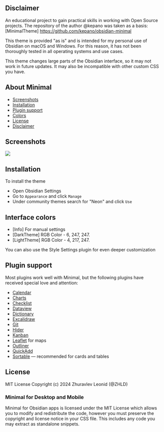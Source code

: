 ## Disclaimer

An educational project to gain practical skills in working with Open Source projects. The repository of the author @kepano was taken as a basis: [MinimalTheme] https://github.com/kepano/obsidian-minimal

This theme is provided "as is" and is intended for my personal use of Obsidian on macOS and Windows. For this reason, it has not been thoroughly tested in all operating systems and use cases.

This theme changes large parts of the Obsidian interface, so it may not work in future updates. It may also be incompatible with other custom CSS you have.


## About Minimal

- [Screenshots](#screenshots)
- [Installation](#installation)
- [Plugin support](#plugin-support)
- [Colors](#interface-colors)
- [License](#license)
- [Disclaimer](#disclaimer)

## Screenshots

![](/docs/Images/main.png)


## Installation

To install the theme

- Open Obsidian Settings
- Go to `Appearance` and click `Manage`
- Under community themes search for "Neon" and click `Use`


## Interface colors

- [Info] For manual settings
- [DarkTheme] RGB Color - 6, 247, 247.
- [LightTheme] RGB Color - 4, 217, 247.

You can also use the Style Settings plugin for even deeper customization

## Plugin support

Most plugins work well with Minimal, but the following plugins have received special love and attention:

- [Calendar](https://github.com/liamcain/obsidian-calendar-plugin)
- [Charts](https://github.com/phibr0/obsidian-charts)
- [Checklist](https://github.com/delashum/obsidian-checklist-plugin)
- [Dataview](https://github.com/blacksmithgu/obsidian-dataview)
- [Dictionary](https://github.com/phibr0/obsidian-dictionary)
- [Excalidraw](https://github.com/zsviczian/obsidian-excalidraw-plugin)
- [Git](https://github.com/denolehov/obsidian-git)
- [Hider](https://github.com/kepano/obsidian-hider)
- [Kanban](https://github.com/mgmeyers/obsidian-kanban)
- [Leaflet](https://github.com/valentine195/obsidian-leaflet-plugin) for maps
- [Outliner](https://github.com/vslinko/obsidian-outliner)
- [QuickAdd](https://github.com/chhoumann/quickadd)
- [Sortable](https://github.com/alexandru-dinu/obsidian-sortable) — recommended for cards and tables

## License

MIT License
Copyright (c) 2024 Zhuravlev Leonid (@ZHLD)

### Minimal for Desktop and Mobile

Minimal for Obsidian apps is licensed under the MIT License which allows you to modify and redistribute the code, however you must preserve the copyright and license notice in your CSS file. This includes any code you may extract as standalone snippets.

